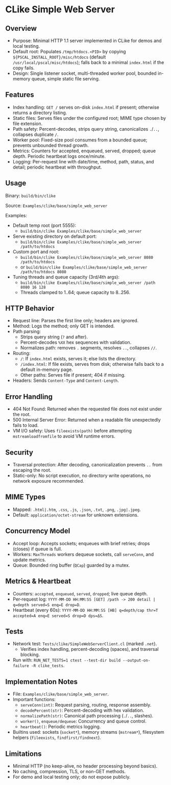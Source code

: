 # CLike Simple Web Server

## Overview
- Purpose: Minimal HTTP 1.1 server implemented in CLike for demos and local testing.
- Default root: Populates `/tmp/htdocs.<PID>` by copying `${PSCAL_INSTALL_ROOT}/misc/htdocs` (default `/usr/local/pscal/misc/htdocs`); falls back to a minimal `index.html` if the copy fails.
- Design: Single listener socket, multi-threaded worker pool, bounded in-memory queue, simple static file serving.

## Features
- Index handling: `GET /` serves on-disk `index.html` if present; otherwise returns a directory listing.
- Static files: Serves files under the configured root; MIME type chosen by file extension.
- Path safety: Percent-decodes, strips query string, canonicalizes `.`/`..`, collapses duplicate `/`.
- Worker pool: Fixed-size pool consumes from a bounded queue; prevents unbounded thread growth.
- Metrics: Counters for accepted, enqueued, served, dropped; queue depth. Periodic heartbeat logs once/minute.
- Logging: Per-request line with date/time, method, path, status, and detail; periodic heartbeat with throughput.

## Usage
Binary: `build/bin/clike`

Source: `Examples/clike/base/simple_web_server`

Examples:
- Default temp root (port 5555):
  - `build/bin/clike Examples/clike/base/simple_web_server`
- Serve existing directory on default port:
  - `build/bin/clike Examples/clike/base/simple_web_server /path/to/htdocs`
- Custom port and root:
  - `build/bin/clike Examples/clike/base/simple_web_server 8080 /path/to/htdocs`
  - or `build/bin/clike Examples/clike/base/simple_web_server /path/to/htdocs 8080`
- Tuning threads and queue capacity (3rd/4th args):
  - `build/bin/clike Examples/clike/base/simple_web_server /path 8080 16 128`
  - Threads clamped to 1..64; queue capacity to 8..256.

## HTTP Behavior
- Request line: Parses the first line only; headers are ignored.
- Method: Logs the method; only GET is intended.
- Path parsing:
  - Strips query string (`?` and after).
  - Percent-decodes `%XX` hex sequences with validation.
  - Normalizes path: removes `.` segments, resolves `..`, collapses `//`.
- Routing:
  - `/`: If `index.html` exists, serves it; else lists the directory.
  - `/index.html`: If file exists, serves from disk; otherwise falls back to a default in-memory page.
  - Other paths: Serves file if present; 404 if missing.
- Headers: Sends `Content-Type` and `Content-Length`.

## Error Handling
- 404 Not Found: Returned when the requested file does not exist under the root.
- 500 Internal Server Error: Returned when a readable file unexpectedly fails to load.
- VM I/O safety: Uses `fileexists(path)` before attempting `mstreamloadfromfile` to avoid VM runtime errors.

## Security
- Traversal protection: After decoding, canonicalization prevents `..` from escaping the root.
- Static-only: No script execution, no directory write operations, no network exposure recommended.

## MIME Types
- Mapped: `.html|.htm`, `.css`, `.js`, `.json`, `.txt`, `.png`, `.jpg|.jpeg`.
- Default: `application/octet-stream` for unknown extensions.

## Concurrency Model
- Accept loop: Accepts sockets; enqueues with brief retries; drops (closes) if queue is full.
- Workers: `MaxThreads` workers dequeue sockets, call `serveConn`, and update metrics.
- Queue: Bounded ring buffer (`QCap`) guarded by a mutex.

## Metrics & Heartbeat
- Counters: `accepted`, `enqueued`, `served`, `dropped`; live queue depth.
- Per‑request log: `YYYY-MM-DD HH:MM:SS [GET] /path -> 200 detail | q=depth served=S enq=E drop=D`.
- Heartbeat (every 60s): `YYYY-MM-DD HH:MM:SS [HB] q=depth/cap thr=T accepted=A enq=E served=S drop=D dps=ΔS`.

## Tests
- Network test: `Tests/clike/SimpleWebServerClient.cl` (marked `.net`).
  - Verifies index handling, percent-decoding (spaces), and traversal blocking.
- Run with: `RUN_NET_TESTS=1 ctest --test-dir build --output-on-failure -R clike_tests`.

## Implementation Notes
- File: `Examples/clike/base/simple_web_server`.
- Important functions:
  - `serveConn(int)`: Request parsing, routing, response assembly.
  - `decodePercent(str)`: Percent-decoding with hex validation.
  - `normalizePath(str)`: Canonical path processing (`.`/`..`, slashes).
  - `worker()`, `enqueue/dequeue`: Concurrency and queue control.
  - `heartbeat()`: Periodic metrics logging.
- Builtins used: sockets (`socket*`), memory streams (`mstream*`), filesystem helpers (`fileexists`, `findfirst/findnext`).

## Limitations
- Minimal HTTP (no keep-alive, no header processing beyond basics).
- No caching, compression, TLS, or non-GET methods.
- For demo and local testing only; do not expose publicly.

